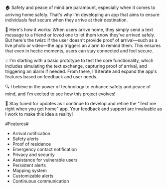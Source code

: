🏠 Safety and peace of mind are paramount, especially when it comes to arriving home safely. That's why I'm developing an app that aims to ensure individuals feel secure when they arrive at their destination.

📱 Here's how it works: When users arrive home, they simply send a text message to a friend or loved one to let them know they've arrived safely. But here's the twist: if the user doesn't provide proof of arrival—such as a live photo or video—the app triggers an alarm to remind them. This ensures that even in hectic moments, users can stay connected and feel secure.

💡 I'm starting with a basic prototype to test the core functionality, which includes simulating the text exchange, capturing proof of arrival, and triggering an alarm if needed. From there, I'll iterate and expand the app's features based on feedback and user needs.

🔍 I believe in the power of technology to enhance safety and peace of mind, and I'm excited to see how this project evolves!

🚧 Stay tuned for updates as I continue to develop and refine the "Text me right when you get home" app. Your feedback and support are invaluable as I work to make this idea a reality!

#Features#
- Arrival notification
- Safety alerts
- Proof of residence
- Emergency contact notification
- Privacy and security
- Assistance for vulnerable users
- Persistent alerts
- Mapping system
- Customizable alerts
- Continuous communication